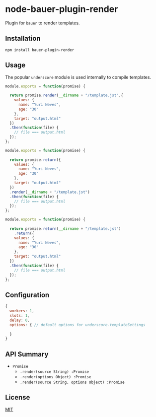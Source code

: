 # node-bauer-plugin-render
Plugin for `bauer` to render templates.

## Installation

```
npm install bauer-plugin-render
```

## Usage

The popular `underscore` module is used internally to compile templates.

```js
module.exports = function(promise) {
  
  return promise.render(__dirname + "/template.jst",{
    values: {
      name: "Yuri Neves",
      age: "30"
    },
    target: "output.html"
  })
  .then(function(file) {
    // file === output.html
  });
};
```

```js
module.exports = function(promise) {
  
  return promise.return({
    values: {
      name: "Yuri Neves",
      age: "30"
    },
    target: "output.html"
  })
  .render(__dirname + "/template.jst")
  .then(function(file) {
    // file === output.html
  });
};
```

```js
module.exports = function(promise) {
  
  return promise.return(__dirname + "/template.jst")
    .return({
    values: {
      name: "Yuri Neves",
      age: "30"
    },
    target: "output.html"
  })
  .then(function(file) {
    // file === output.html
  });
};
```

## Configuration

```js
{
  workers: 1,
  slots: 1,
  delay: 0,
  options: { // default options for underscore.templateSettings
    
  }
}
```

## API Summary

* `Promise`
  * `.render(source String) :Promise`
  * `.render(options Object) :Promise`
  * `.render(source String, options Object) :Promise`


## License

[MIT](./LICENSE)


  
